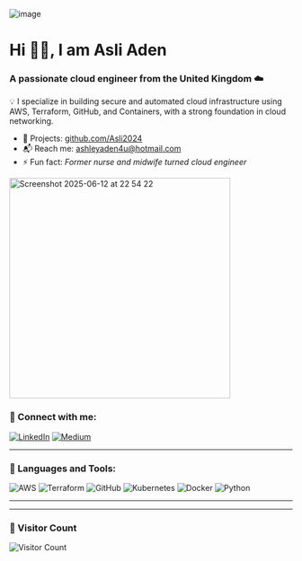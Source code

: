 
![image](https://github.com/user-attachments/assets/62a8ce73-f13c-478c-b887-f6b4bbfc1cab)


# Hi 👋🏾, I am Asli Aden

### A passionate cloud engineer from the United Kingdom ☁️

💡 I specialize in building secure and automated cloud infrastructure using AWS, Terraform, GitHub, and Containers, with a strong foundation in cloud networking.
- 🔐 Projects: [github.com/Asli2024](https://github.com/Asli2024)
- 📬 Reach me: [ashleyaden4u@hotmail.com](mailto:ashleyaden4u@hotmail.com)
- ⚡ Fun fact: *Former nurse and midwife turned cloud engineer*

<img width="393" alt="Screenshot 2025-06-12 at 22 54 22" src="https://github.com/user-attachments/assets/6985a727-b52b-4e8f-9f16-25188f03ccef" />


### 🧠 Connect with me:

[![LinkedIn](https://img.shields.io/badge/LinkedIn-blue?logo=linkedin&logoColor=white)](www.linkedin.com/in/asli-aden-26656821b)
[![Medium](https://img.shields.io/badge/Medium-black?logo=medium&logoColor=white)](https://medium.com/@ashleyaden4u)

---

### 🧰 Languages and Tools:

![AWS](https://img.shields.io/badge/AWS-%23FF9900.svg?style=flat&logo=amazon-aws&logoColor=white)
![Terraform](https://img.shields.io/badge/Terraform-%235835CC.svg?style=flat&logo=terraform&logoColor=white)
![GitHub](https://img.shields.io/badge/GitHub-black?style=flat&logo=github)
![Kubernetes](https://img.shields.io/badge/Kubernetes-%23326CE5.svg?style=flat&logo=kubernetes&logoColor=white)
![Docker](https://img.shields.io/badge/Docker-%230db7ed.svg?style=flat&logo=docker&logoColor=white)
![Python](https://img.shields.io/badge/Python-3670A0?style=flat&logo=python&logoColor=white)


---


---

### 🧮 Visitor Count

![Visitor Count](https://komarev.com/ghpvc/?username=Asli2024&label=Profile%20views&color=0e75b6&style=flat)

